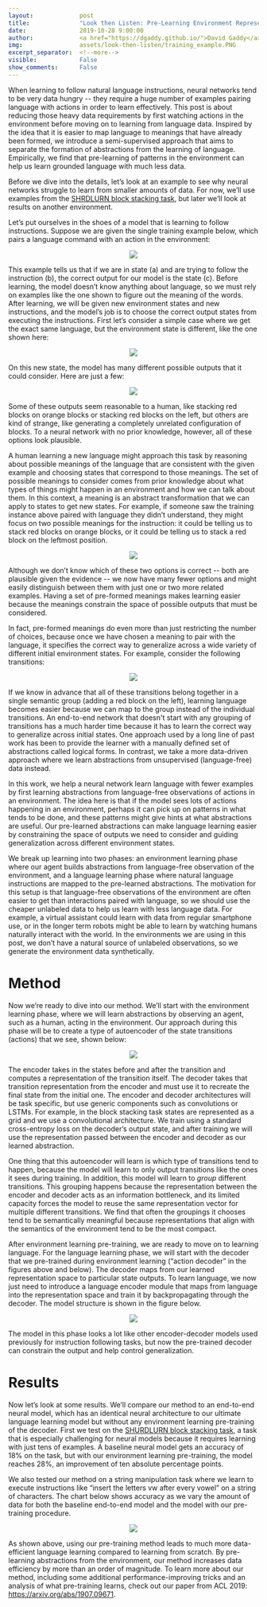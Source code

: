 ```yaml
---
layout:             post
title:              "Look then Listen: Pre-Learning Environment Representations for Data-Efficient Neural Instruction Following"
date:               2019-10-28 9:00:00
author:             <a href="https://dgaddy.github.io/">David Gaddy</a>
img:                assets/look-then-listen/training_example.PNG
excerpt_separator:  <!--more-->
visible:            False
show_comments:      False
---
```


When learning to follow natural language instructions, neural networks tend to
be very data hungry -- they require a huge number of examples pairing language
with actions in order to learn effectively.  This post is about reducing those
heavy data requirements by first watching actions in the environment before
moving on to learning from language data.  Inspired by the idea that it is
easier to map language to meanings that have already been formed, we introduce
a semi-supervised approach that aims to separate the formation of abstractions
from the learning of language.  Empirically, we find that pre-learning of
patterns in the environment can help us learn grounded language with much less
data.

Before we dive into the details, let’s look at an example to see why neural
networks struggle to learn from smaller amounts of data.  For now, we’ll use
examples from the [SHRDLURN block stacking task][1], but later we’ll look at
results on another environment.

Let’s put ourselves in the shoes of a model that is learning to follow
instructions.  Suppose we are given the single training example below, which
pairs a language command with an action in the environment:

<p style="text-align:center;">
<img src="https://bair.berkeley.edu/static/blog/look-then-listen/training_example.PNG">
<br>
</p>

This example tells us that if we are in state (a) and are trying to follow the
instruction (b), the correct output for our model is the state (c).  Before
learning, the model doesn’t know anything about language, so we must rely on
examples like the one shown to figure out the meaning of the words.  After
learning, we will be given new environment states and new instructions, and the
model’s job is to choose the correct output states from executing the
instructions.  First let’s consider a simple case where we get the exact same
language, but the environment state is different, like the one shown here:

<p style="text-align:center;">
<img src="https://bair.berkeley.edu/static/blog/look-then-listen/new_state.PNG">
<br>
</p>

On this new state, the model has many different possible outputs that it could
consider.  Here are just a few:

<p style="text-align:center;">
<img src="https://bair.berkeley.edu/static/blog/look-then-listen/many_options.PNG">
<br>
</p>

Some of these outputs seem reasonable to a human, like stacking red blocks on
orange blocks or stacking red blocks on the left, but others are kind of
strange, like generating a completely unrelated configuration of blocks.  To a
neural network with no prior knowledge, however, all of these options look
plausible.

A human learning a new language might approach this task by reasoning about
possible meanings of the language that are consistent with the given example
and choosing states that correspond to those meanings.  The set of possible
meanings to consider comes from prior knowledge about what types of things
might happen in an environment and how we can talk about them.  In this
context, a meaning is an abstract transformation that we can apply to states to
get new states.  For example, if someone saw the training instance above paired
with language they didn’t understand, they might focus on two possible meanings
for the instruction: it could be telling us to stack red blocks on orange
blocks, or it could be telling us to stack a red block on the leftmost
position.

<p style="text-align:center;">
<img src="https://bair.berkeley.edu/static/blog/look-then-listen/limited_options.PNG">
<br>
</p>

Although we don’t know which of these two options is correct -- both are
plausible given the evidence -- we now have many fewer options and might easily
distinguish between them with just one or two more related examples.  Having a
set of pre-formed meanings makes learning easier because the meanings constrain
the space of possible outputs that must be considered.

In fact, pre-formed meanings do even more than just restricting the number of
choices, because once we have chosen a meaning to pair with the language, it
specifies the correct way to generalize across a wide variety of different
initial environment states.  For example, consider the following transitions:

<p style="text-align:center;">
<img src="https://bair.berkeley.edu/static/blog/look-then-listen/generalize.PNG">
<br>
</p>

If we know in advance that all of these transitions belong together in a single
semantic group (adding a red block on the left), learning language becomes
easier because we can map to the group instead of the individual transitions.
An end-to-end network that doesn't start with any grouping of transitions has a
much harder time because it has to learn the correct way to generalize across
initial states.  One approach used by a long line of past work has been to
provide the learner with a manually defined set of abstractions called logical
forms.  In contrast, we take a more data-driven approach where we learn
abstractions from unsupervised (language-free) data instead.

In this work, we help a neural network learn language with fewer examples by
first learning abstractions from language-free observations of actions in an
environment.  The idea here is that if the model sees lots of actions happening
in an environment, perhaps it can pick up on patterns in what tends to be done,
and these patterns might give hints at what abstractions are useful.  Our
pre-learned abstractions can make language learning easier by constraining the
space of outputs we need to consider and guiding generalization across
different environment states.

We break up learning into two phases: an environment learning phase where our
agent builds abstractions from language-free observation of the environment,
and a language learning phase where natural language instructions are mapped to
the pre-learned abstractions.  The motivation for this setup is that
language-free observations of the environment are often easier to get than
interactions paired with language, so we should use the cheaper unlabeled data
to help us learn with less language data.  For example, a virtual assistant
could learn with data from regular smartphone use, or in the longer term robots
might be able to learn by watching humans naturally interact with the world.
In the environments we are using in this post, we don’t have a natural source
of unlabeled observations, so we generate the environment data synthetically.

# Method

Now we’re ready to dive into our method.  We’ll start with the environment
learning phase, where we will learn abstractions by observing an agent, such as
a human, acting in the environment.  Our approach during this phase will be to
create a type of autoencoder of the state transitions (actions) that we see,
shown below:

<p style="text-align:center;">
<img src="https://bair.berkeley.edu/static/blog/look-then-listen/environment_learning.PNG">
<br>
</p>

The encoder takes in the states before and after the transition and computes a
representation of the transition itself.  The decoder takes that transition
representation from the encoder and must use it to recreate the final state
from the initial one.  The encoder and decoder architectures will be task
specific, but use generic components such as convolutions or LSTMs.  For
example, in the block stacking task states are represented as a grid and we use
a convolutional architecture.  We train using a standard cross-entropy loss on
the decoder’s output state, and after training we will use the representation
passed between the encoder and decoder as our learned abstraction.

One thing that this autoencoder will learn is which type of transitions tend to
happen, because the model will learn to only output transitions like the ones
it sees during training.  In addition, this model will learn to *group*
different transitions.  This grouping happens because the representation
between the encoder and decoder acts as an information bottleneck, and its
limited capacity forces the model to reuse the same representation vector for
multiple different transitions.  We find that often the groupings it chooses
tend to be semantically meaningful because representations that align with the
semantics of the environment tend to be the most compact.

After environment learning pre-training, we are ready to move on to learning
language.  For the language learning phase, we will start with the decoder that
we pre-trained during environment learning (“action decoder” in the figures
above and below).  The decoder maps from our learned representation space to
particular state outputs.  To learn language, we now just need to introduce a
language encoder module that maps from language into the representation space
and train it by backpropagating through the decoder.  The model structure is
shown in the figure below.

<p style="text-align:center;">
<img src="https://bair.berkeley.edu/static/blog/look-then-listen/language_learning.PNG">
<br>
</p>

The model in this phase looks a lot like other encoder-decoder models used
previously for instruction following tasks, but now the pre-trained decoder can
constrain the output and help control generalization.

# Results

Now let’s look at some results.  We’ll compare our method to an end-to-end
neural model, which has an identical neural architecture to our ultimate
language learning model but without any environment learning pre-training of
the decoder.  First we test on the [SHURDLURN block stacking task][1], a task
that is especially challenging for neural models because it requires learning
with just tens of examples.  A baseline neural model gets an accuracy of 18% on
the task, but with our environment learning pre-training, the model reaches
28%, an improvement of ten absolute percentage points.

We also tested our method on a string manipulation task where we learn to
execute instructions like “insert the letters vw after every vowel” on a string
of characters.  The chart below shows accuracy as we vary the amount of data
for both the baseline end-to-end model and the model with our pre-training
procedure.

<p style="text-align:center;">
<img src="https://bair.berkeley.edu/static/blog/look-then-listen/string_chart.PNG">
<br>
</p>

As shown above, using our pre-training method leads to much more data-efficient
language learning compared to learning from scratch.  By pre-learning
abstractions from the environment, our method increases data efficiency by more
than an order of magnitude.  To learn more about our method, including some
additional performance-improving tricks and an analysis of what pre-training
learns, check out our paper from ACL 2019:
<a href="https://arxiv.org/abs/1907.09671">https://arxiv.org/abs/1907.09671</a>.

[1]:https://shrdlurn.sidaw.xyz
